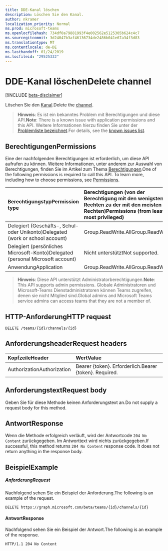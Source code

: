 ```yaml
---
title: DDE-Kanal löschen
description: Löschen Sie den Kanal.
author: nkramer
localization_priority: Normal
ms.prod: microsoft-teams
ms.openlocfilehash: 734df0a79881993f4e002562e5125305b624c4c7
ms.sourcegitcommit: 3d24047b3af46136734de2486b041e67a34f3d83
ms.translationtype: MT
ms.contentlocale: de-DE
ms.lasthandoff: 01/24/2019
ms.locfileid: "29525332"
---
```

# <a name="delete-channel"></a><span data-ttu-id="6b2af-103">DDE-Kanal löschen</span><span class="sxs-lookup"><span data-stu-id="6b2af-103">Delete channel</span></span>

[!INCLUDE [beta-disclaimer](../../includes/beta-disclaimer.md)]

<span data-ttu-id="6b2af-104">Löschen Sie den [Kanal](../resources/channel.md).</span><span class="sxs-lookup"><span data-stu-id="6b2af-104">Delete the [channel](../resources/channel.md).</span></span>

> <span data-ttu-id="6b2af-105">**Hinweis**: Es ist ein bekanntes Problem mit Berechtigungen und diese API.</span><span class="sxs-lookup"><span data-stu-id="6b2af-105">**Note**: There is a known issue with application permissions and this API.</span></span> <span data-ttu-id="6b2af-106">Weitere Informationen hierzu finden Sie unter der [Problemliste bezeichnet](/graph/known-issues#application-permissions).</span><span class="sxs-lookup"><span data-stu-id="6b2af-106">For details, see the [known issues list](/graph/known-issues#application-permissions).</span></span>

## <a name="permissions"></a><span data-ttu-id="6b2af-107">Berechtigungen</span><span class="sxs-lookup"><span data-stu-id="6b2af-107">Permissions</span></span>
<span data-ttu-id="6b2af-p102">Eine der nachfolgenden Berechtigungen ist erforderlich, um diese API aufrufen zu können. Weitere Informationen, unter anderem zur Auswahl von Berechtigungen, finden Sie im Artikel zum Thema [Berechtigungen](/graph/permissions-reference).</span><span class="sxs-lookup"><span data-stu-id="6b2af-p102">One of the following permissions is required to call this API. To learn more, including how to choose permissions, see [Permissions](/graph/permissions-reference).</span></span>

|<span data-ttu-id="6b2af-110">Berechtigungstyp</span><span class="sxs-lookup"><span data-stu-id="6b2af-110">Permission type</span></span>      | <span data-ttu-id="6b2af-111">Berechtigungen (von der Berechtigung mit den wenigsten Rechten zu der mit den meisten Rechten)</span><span class="sxs-lookup"><span data-stu-id="6b2af-111">Permissions (from least to most privileged)</span></span>              |
|:--------------------|:---------------------------------------------------------|
|<span data-ttu-id="6b2af-112">Delegiert (Geschäfts-, Schul- oder Unikonto)</span><span class="sxs-lookup"><span data-stu-id="6b2af-112">Delegated (work or school account)</span></span> | <span data-ttu-id="6b2af-113">Group.ReadWrite.All</span><span class="sxs-lookup"><span data-stu-id="6b2af-113">Group.ReadWrite.All</span></span>    |
|<span data-ttu-id="6b2af-114">Delegiert (persönliches Microsoft-Konto)</span><span class="sxs-lookup"><span data-stu-id="6b2af-114">Delegated (personal Microsoft account)</span></span> | <span data-ttu-id="6b2af-115">Nicht unterstützt</span><span class="sxs-lookup"><span data-stu-id="6b2af-115">Not supported.</span></span>    |
|<span data-ttu-id="6b2af-116">Anwendung</span><span class="sxs-lookup"><span data-stu-id="6b2af-116">Application</span></span> | <span data-ttu-id="6b2af-117">Group.ReadWrite.All</span><span class="sxs-lookup"><span data-stu-id="6b2af-117">Group.ReadWrite.All</span></span>    |

> <span data-ttu-id="6b2af-118">**Hinweis**: Diese API unterstützt Administratorberechtigungen.</span><span class="sxs-lookup"><span data-stu-id="6b2af-118">**Note**: This API supports admin permissions.</span></span> <span data-ttu-id="6b2af-119">Globale Administratoren und Microsoft-Teams Dienstadministratoren können Teams zugreifen, denen sie nicht Mitglied sind.</span><span class="sxs-lookup"><span data-stu-id="6b2af-119">Global admins and Microsoft Teams service admins can access teams that they are not a member of.</span></span>

## <a name="http-request"></a><span data-ttu-id="6b2af-120">HTTP-Anforderung</span><span class="sxs-lookup"><span data-stu-id="6b2af-120">HTTP request</span></span>
<!-- { "blockType": "ignored" } -->
```http
DELETE /teams/{id}/channels/{id}
```
## <a name="request-headers"></a><span data-ttu-id="6b2af-121">Anforderungsheader</span><span class="sxs-lookup"><span data-stu-id="6b2af-121">Request headers</span></span>
| <span data-ttu-id="6b2af-122">Kopfzeile</span><span class="sxs-lookup"><span data-stu-id="6b2af-122">Header</span></span>       | <span data-ttu-id="6b2af-123">Wert</span><span class="sxs-lookup"><span data-stu-id="6b2af-123">Value</span></span> |
|:---------------|:--------|
| <span data-ttu-id="6b2af-124">Authorization</span><span class="sxs-lookup"><span data-stu-id="6b2af-124">Authorization</span></span>  | <span data-ttu-id="6b2af-p104">Bearer {token}. Erforderlich.</span><span class="sxs-lookup"><span data-stu-id="6b2af-p104">Bearer {token}. Required.</span></span>  |

## <a name="request-body"></a><span data-ttu-id="6b2af-127">Anforderungstext</span><span class="sxs-lookup"><span data-stu-id="6b2af-127">Request body</span></span>
<span data-ttu-id="6b2af-128">Geben Sie für diese Methode keinen Anforderungstext an.</span><span class="sxs-lookup"><span data-stu-id="6b2af-128">Do not supply a request body for this method.</span></span>

## <a name="response"></a><span data-ttu-id="6b2af-129">Antwort</span><span class="sxs-lookup"><span data-stu-id="6b2af-129">Response</span></span>

<span data-ttu-id="6b2af-p105">Wenn die Methode erfolgreich verläuft, wird der Antwortcode `204 No Content` zurückgegeben. Im Antworttext wird nichts zurückgegeben.</span><span class="sxs-lookup"><span data-stu-id="6b2af-p105">If successful, this method returns `204 No Content` response code. It does not return anything in the response body.</span></span>
## <a name="example"></a><span data-ttu-id="6b2af-132">Beispiel</span><span class="sxs-lookup"><span data-stu-id="6b2af-132">Example</span></span>
##### <a name="request"></a><span data-ttu-id="6b2af-133">Anforderung</span><span class="sxs-lookup"><span data-stu-id="6b2af-133">Request</span></span>
<span data-ttu-id="6b2af-134">Nachfolgend sehen Sie ein Beispiel der Anforderung.</span><span class="sxs-lookup"><span data-stu-id="6b2af-134">The following is an example of the request.</span></span>
<!-- {
  "blockType": "request",
  "name": "delete_channel"
}-->

```http
DELETE https://graph.microsoft.com/beta/teams/{id}/channels/{id}
```

#### <a name="response"></a><span data-ttu-id="6b2af-135">Antwort</span><span class="sxs-lookup"><span data-stu-id="6b2af-135">Response</span></span>

<span data-ttu-id="6b2af-136">Nachfolgend sehen Sie ein Beispiel der Antwort.</span><span class="sxs-lookup"><span data-stu-id="6b2af-136">The following is an example of the response.</span></span> 
<!-- {
  "blockType": "response",
  "truncated": true
} -->

```http
HTTP/1.1 204 No Content
```

<!-- uuid: 8fcb5dbc-d5aa-4681-8e31-b001d5168d79
2015-10-25 14:57:30 UTC -->
<!--
{
  "type": "#page.annotation",
  "description": "Delete channel",
  "keywords": "",
  "section": "documentation",
  "tocPath": "",
  "suppressions": [
    "Error: /api-reference/beta/api/channel-delete.md:\r\n      Exception processing links.\r\n    System.ArgumentException: Link Definition was null. Link text: !INCLUDE [beta-disclaimer](../../includes/beta-disclaimer.md)\r\n      at ApiDoctor.Validation.DocFile.get_LinkDestinations()\r\n      at ApiDoctor.Validation.DocSet.ValidateLinks(Boolean includeWarnings, String[] relativePathForFiles, IssueLogger issues, Boolean requireFilenameCaseMatch, Boolean printOrphanedFiles)"
  ]
}
-->
